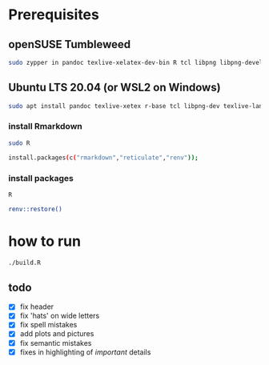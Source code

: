 # Prerequisites

## openSUSE Tumbleweed

```bash
sudo zypper in pandoc texlive-xelatex-dev-bin R tcl libpng libpng-devel texlive-babel-russian texlive-cm-unicode
```

## Ubuntu LTS 20.04 (or WSL2 on Windows)

```bash
sudo apt install pandoc texlive-xetex r-base tcl libpng-dev texlive-lang-cyrillic fonts-cmu
```

### install Rmarkdown
```bash
sudo R
```

```bash
install.packages(c("rmarkdown","reticulate","renv"));
```

### install packages
```bash
R
```

```bash
renv::restore()
```

# how to run

```bash
./build.R
```

## todo

- [X] fix header
- [X] fix 'hats' on wide letters
- [X] fix spell mistakes
- [X] add plots and pictures
- [X] fix semantic mistakes 
- [X] fixes in highlighting of *important* details

